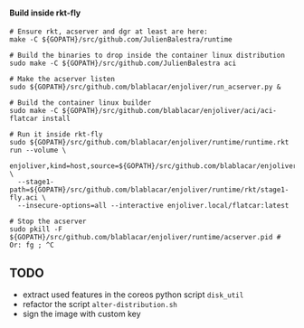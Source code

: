 #### Build inside rkt-fly

    # Ensure rkt, acserver and dgr at least are here:
    make -C ${GOPATH}/src/github.com/JulienBalestra/runtime
    
    # Build the binaries to drop inside the container linux distribution
    sudo make -C ${GOPATH}/src/github.com/JulienBalestra aci
    
    # Make the acserver listen
    sudo ${GOPATH}/src/github.com/blablacar/enjoliver/run_acserver.py &
    
    # Build the container linux builder
    sudo make -C ${GOPATH}/src/github.com/blablacar/enjoliver/aci/aci-flatcar install
    
    # Run it inside rkt-fly
    sudo ${GOPATH}/src/github.com/blablacar/enjoliver/runtime/runtime.rkt run --volume \
      enjoliver,kind=host,source=${GOPATH}/src/github.com/blablacar/enjoliver,readOnly=false \
      --stage1-path=${GOPATH}/src/github.com/blablacar/enjoliver/runtime/rkt/stage1-fly.aci \
      --insecure-options=all --interactive enjoliver.local/flatcar:latest
    
    # Stop the acserver
    sudo pkill -F ${GOPATH}/src/github.com/blablacar/enjoliver/runtime/acserver.pid # Or: fg ; ^C


## TODO

* extract used features in the coreos python script `disk_util`
* refactor the script `alter-distribution.sh`
* sign the image with custom key
